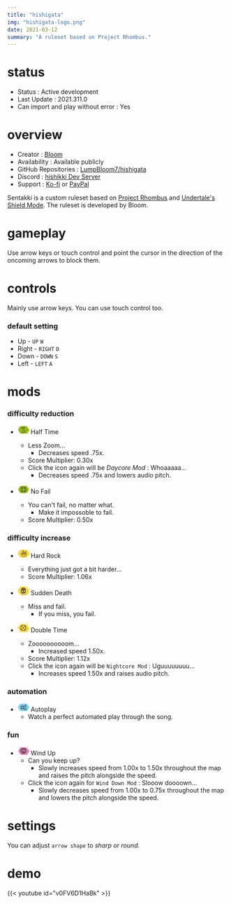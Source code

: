 ```yaml
---
title: "hishigata"
img: "hishigata-logo.png"
date: 2021-03-12
summary: "A ruleset based on Project Rhombus."
---
```


# status

- Status : Active development
- Last Update : 2021.311.0
- Can import and play without error : Yes

# overview

- Creator : [Bloom](https://github.com/LumpBloom7)
- Availability : Available publicly
- GitHub Repositories : [LumpBloom7/hishigata](https://github.com/LumpBloom7/hishigata)
- Discord : [hishikki Dev Server](https://discord.gg/CQPNADu)
- Support : [Ko-fi](https://ko-fi.com/bloom) or [PayPal](https://www.paypal.com/paypalme/DerrickTimmermans)

Sentakki is a custom ruleset based on [Project Rhombus](https://www.pcgamingwiki.com/wiki/Project_Rhombus) and [Undertale's Shield Mode](https://undertale.fandom.com/wiki/SOUL_Modes#Green). The ruleset is developed by Bloom.

# gameplay

Use arrow keys or touch control and point the cursor in the direction of the oncoming arrows to block them.

# controls

Mainly use arrow keys. You can use touch control too.

### default setting

- Up - `UP` `W`
- Right - `RIGHT` `D`
- Down - `DOWN` `S`
- Left - `LEFT` `A`

# mods

### difficulty reduction

- ![Half Time Icon](mod-icon/half-time-mod.png) Half Time
  - Less Zoom...
    - Decreases speed .75x.
  - Score Multiplier: 0.30x
  - Click the icon again will be *Daycore Mod* : Whoaaaaa...
    - Decreases speed .75x and lowers audio pitch.

- ![No Fail Icon](mod-icon/no-fail-mod.png) No Fail
  - You can't fail, no matter what.
    - Make it impossoble to fail.
  - Score Multiplier: 0.50x

### difficulty increase

- ![Hard Rock Icon](mod-icon/hard-rock-mod.png) Hard Rock
  - Everything just got a bit harder...
  - Score Multiplier: 1.06x

- ![Sudden Death Icon](mod-icon/sudden-death-mod.png) Sudden Death
  - Miss and fail.
    - If you miss, you fail.

- ![Double Time Icon](mod-icon/double-time-mod.png) Double Time
  - Zoooooooooom...
    - Increased speed 1.50x.
  - Score Multiplier: 1.12x
  - Click the icon again will be `Nightcore Mod` : Uguuuuuuuu...
    - Increases speed 1.50x and raises audio pitch.

### automation

- ![Autoplay Icon](mod-icon/autoplay-mod.png) Autoplay
  - Watch a perfect automated play through the song.

### fun

- ![Wind Up Icon](mod-icon/wind-up-mod.png) Wind Up
  - Can you keep up?
    - Slowly increases speed from 1.00x to 1.50x throughout the map and raises the pitch alongside the speed.
  - Click the icon again for `Wind Down Mod` : Slooow doooown...
    - Slowly decreases speed from 1.00x to 0.75x throughout the map and lowers the pitch alongside the speed.

# settings

You can adjust `arrow shape` to *sharp* or *round*.

# demo

{{< youtube id="v0FV6D1HaBk" >}}